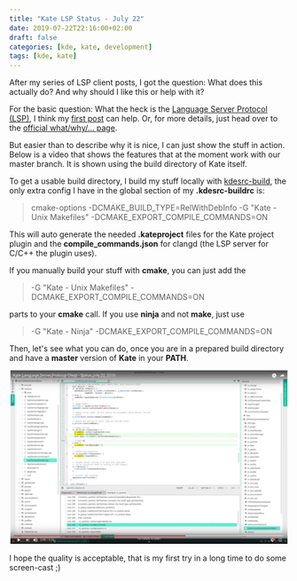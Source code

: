 ```yaml
---
title: "Kate LSP Status - July 22"
date: 2019-07-22T22:16:00+02:00
draft: false
categories: [kde, kate, development]
tags: [kde, kate]
---
```


After my series of LSP client posts, I got the question: What does this actually do? And why should I like this or help with it?

For the basic question: What the heck is the [Language Server Protocol (LSP)](https://microsoft.github.io/language-server-protocol/overview), I think my [first post](/posts/kate-language-server-protocol-client/) can help. Or, for more details, just head over to the [official what/why/... page](https://langserver.org/).

But easier than to describe why it is nice, I can just show the stuff in action.
Below is a video that shows the features that at the moment work with our master branch.
It is shown using the build directory of Kate itself.

To get a usable build directory, I build my stuff locally with [kdesrc-build](https://kdesrc-build.kde.org/), the only extra config I have in the global section of my **.kdesrc-buildrc** is:

> cmake-options -DCMAKE_BUILD_TYPE=RelWithDebInfo -G "Kate - Unix Makefiles" -DCMAKE_EXPORT_COMPILE_COMMANDS=ON

This will auto generate the needed **.kateproject** files for the Kate project plugin and the **compile_commands.json** for clangd (the LSP server for C/C++ the plugin uses).

If you manually build your stuff with **cmake**, you can just add the

> -G "Kate - Unix Makefiles" -DCMAKE_EXPORT_COMPILE_COMMANDS=ON

parts to your **cmake** call. If you use **ninja** and not **make**, just use

> -G "Kate - Ninja" -DCMAKE_EXPORT_COMPILE_COMMANDS=ON

Then, let's see what you can do, once you are in a prepared build directory and have a **master** version of **Kate** in your **PATH**.

<center><a href="https://youtu.be/w0grp9npnNA" target="_blank"><img width=500 src="images/kate-lsp-video.jpg"></a></center>

I hope the quality is acceptable, that is my first try in a long time to do some screen-cast ;)
